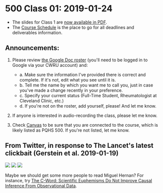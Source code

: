 # 500 Class 01: 2019-01-24

- The slides for Class 1 are [now available in PDF](https://github.com/THOMASELOVE/2019-500/blob/master/slides/class01/500_2018_slides_class01.pdf).
- The [Course Schedule](https://github.com/THOMASELOVE/2019-500/blob/master/SCHEDULE.md) is the place to go for all deadlines and deliverables information. 

## Announcements:

1. Please review [the Google Doc roster](https://docs.google.com/spreadsheets/d/1CfOZPwag95aTocGG9MNQeB7TfG2Hk8NzLuI2gWa7Q7c/edit?usp=sharing) (you'll need to be logged in to Google via your CWRU account) and: 
    - a. Make sure the information I've provided there is correct and complete. If it's not, edit what you see until it is.
    - b. Tell me the name by which you want me to call you, just in case you've made a change recently in your preference.
    - c. Specify your current status (Full-Time Student, Rheumatologist at Cleveland Clinic, etc.)
    - d. If you're not on the roster, add yourself, please! And let me know.
    
2. If anyone is interested in audio-recording the class, please let me know.

3. Check [Canvas](https://canvas.case.edu) to be sure that you are connected to the course, which is likely listed as PQHS 500. If you're not listed, let me know.

## From Twitter, in response to The Lancet's latest clickbait (Gerstein et al. 2019-01-19)

![](https://github.com/THOMASELOVE/2019-500/blob/master/slides/class01/lancet-tw01.PNG)
![](https://github.com/THOMASELOVE/2019-500/blob/master/slides/class01/lancet-tw02.PNG)
![](https://github.com/THOMASELOVE/2019-500/blob/master/slides/class01/lancet-tw03.PNG)

Maybe we should get some more people to read Miguel Hernan? For instance, try [The C-Word: Scientific Euphemisms Do Not Improve Causal Inference From Observational Data](https://www.ncbi.nlm.nih.gov/pmc/articles/PMC5888052/).
